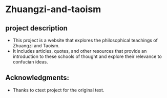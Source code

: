 # Zhuangzi-and-taoism
## project description
* This project is a website that explores the philosophical teachings of Zhuangzi and Taoism. 
* It includes articles, quotes, and other resources that provide an introduction to these schools of thought and explore their relevance to confucian ideas.

## Acknowledgments:
* Thanks to ctext project for the original text.